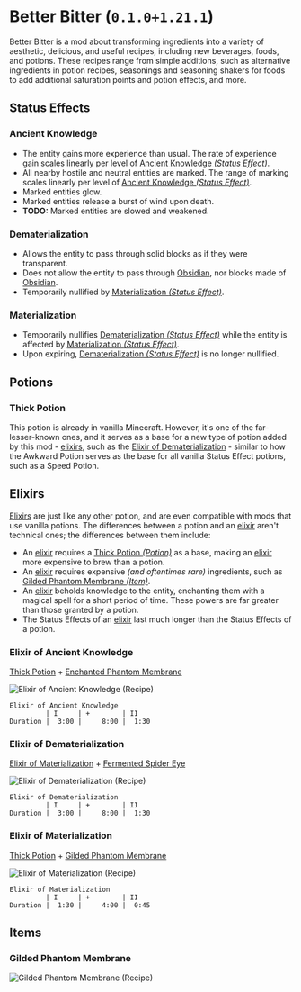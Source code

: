 # Better Bitter (`0.1.0+1.21.1`)

Better Bitter is a mod about transforming ingredients into a variety of aesthetic, delicious, and useful recipes, including new beverages, foods, and potions. These recipes range from simple additions, such as alternative ingredients in potion recipes, seasonings and seasoning shakers for foods to add additional saturation points and potion effects, and more.

## Status Effects

### Ancient Knowledge

* The entity gains more experience than usual. The rate of experience gain scales linearly per level of [Ancient Knowledge *(Status Effect)*](#ancient-knowledge).
* All nearby hostile and neutral entities are marked. The range of marking scales linearly per level of [Ancient Knowledge *(Status Effect)*](#ancient-knowledge).
* Marked entities glow.
* Marked entities release a burst of wind upon death.
* **TODO:** Marked entities are slowed and weakened.

### Dematerialization

* Allows the entity to pass through solid blocks as if they were transparent.
* Does not allow the entity to pass through [Obsidian](), nor blocks made of [Obsidian]().
* Temporarily nullified by [Materialization *(Status Effect)*](#materialization).

### Materialization

* Temporarily nullifies [Dematerialization *(Status Effect)*](#dematerialization) while the entity is affected by [Materialization *(Status Effect)*](#materialization).
* Upon expiring, [Dematerialization *(Status Effect)*](#dematerialization) is no longer nullified.

## Potions

### Thick Potion

This potion is already in vanilla Minecraft. However, it's one of the far-lesser-known ones, and it serves as a base for a new type of potion added by this mod - [elixirs](#elixirs), such as the [Elixir of Dematerialization](#elixir-of-dematerialization) - similar to how the Awkward Potion serves as the base for all vanilla Status Effect potions, such as a Speed Potion.

## Elixirs

[Elixirs](#elixirs) are just like any other potion, and are even compatible with mods that use vanilla potions. The differences between a potion and an [elixir](#elixirs) aren't technical ones; the differences between them include:
* An [elixir](#elixirs) requires a [Thick Potion *(Potion)*](#thick-potion) as a base, making an [elixir](#elixirs) more expensive to brew than a potion.
* An [elixir](#elixirs) requires expensive *(and oftentimes rare)* ingredients, such as [Gilded Phantom Membrane *(Item)*](#gilded-phantom-membrane).
* An [elixir](#elixirs) beholds knowledge to the entity, enchanting them with a magical spell for a short period of time. These powers are far greater than those granted by a potion.
* The Status Effects of an [elixir](#elixirs) last much longer than the Status Effects of a potion.

### Elixir of Ancient Knowledge

[Thick Potion](#thick-potion) + [Enchanted Phantom Membrane](#enchanted-phantom-membrane)

![Elixir of Ancient Knowledge *(Recipe)*](https://cdn.modrinth.com/data/cached_images/cebea03a5490c9e1ec90bfe175e6497080db5048.png)

```
Elixir of Ancient Knowledge
         | I     | +        | II
Duration |  3:00 |     8:00 |  1:30
```

### Elixir of Dematerialization

[Elixir of Materialization](#elixir-of-materialization) + [Fermented Spider Eye](#fermented-spider-eye)

![Elixir of Dematerialization *(Recipe)*](https://cdn.modrinth.com/data/cached_images/0f08f29f569230c7dfbadcad1aad521573e01b8b.png)

```
Elixir of Dematerialization
         | I     | +        | II
Duration |  3:00 |     8:00 |  1:30
```

### Elixir of Materialization

[Thick Potion](#thick-potion) + [Gilded Phantom Membrane](#gilded-phantom-membrane)

![Elixir of Materialization *(Recipe)*](https://cdn.modrinth.com/data/cached_images/34ba6b12221db2e2c64d939653e5cdebf6f86523.png)

```
Elixir of Materialization
         | I     | +        | II
Duration |  1:30 |     4:00 |  0:45
```

## Items

### Gilded Phantom Membrane

![Gilded Phantom Membrane *(Recipe)*](https://cdn.modrinth.com/data/cached_images/0797098f0a46d10c6239794379a3e15b43d3b0de.png)
